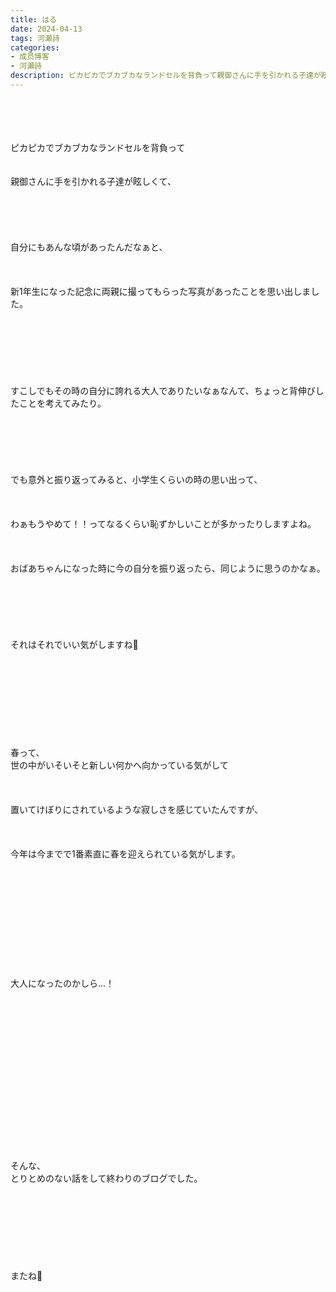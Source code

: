 ```yaml
---
title: はる
date: 2024-04-13
tags: 河瀬詩
categories: 
- 成员博客
- 河瀬詩
description: ピカピカでブカブカなランドセルを背負って親御さんに手を引かれる子達が眩しくて、自分にもあんな頃があったんだなぁと、新1年生になった記念に両親に撮ってもらった写真があったことを思い出しました。すこしで...
---
```

<div class="blog_detail__main">
<p><br/><br/><br/><br/>ピカピカでブカブカなランドセルを背負って<br/><br/><br/>親御さんに手を引かれる子達が眩しくて、<br/><br/><br/><br/><br/><br/>自分にもあんな頃があったんだなぁと、<br/><br/><br/><br/>新1年生になった記念に両親に撮ってもらった写真があったことを思い出しました。<br/><br/><br/><br/><br/><br/><br/><br/>すこしでもその時の自分に誇れる大人でありたいなぁなんて、ちょっと背伸びしたことを考えてみたり。<br/><br/><br/><br/><br/><br/><br/>でも意外と振り返ってみると、小学生くらいの時の思い出って、<br/><br/><br/><br/>わぁもうやめて！！ってなるくらい恥ずかしいことが多かったりしますよね。<br/><br/><br/><br/>おばあちゃんになった時に今の自分を振り返ったら、同じように思うのかなぁ。<br/><br/><br/><br/><br/><br/><br/>それはそれでいい気がしますね🍃<br/><br/><br/><br/><br/><br/><br/><br/><br/><br/>春って、<br/>世の中がいそいそと新しい何かへ向かっている気がして<br/><br/><br/><br/>置いてけぼりにされているような寂しさを感じていたんですが、<br/><br/><br/><br/>今年は今までで1番素直に春を迎えられている気がします。<br/><br/><br/><br/><br/><br/><br/><br/><br/><br/><br/><br/>大人になったのかしら...！<br/><br/><br/><br/><br/><br/><br/><br/><br/><br/><br/><br/><br/><br/><br/><br/><br/>そんな、<br/>とりとめのない話をして終わりのブログでした。<br/><br/><br/><br/><br/><br/><br/><br/><br/>またね🌸</p>
<!--twitter-->

<!--//twitter-->
</div>